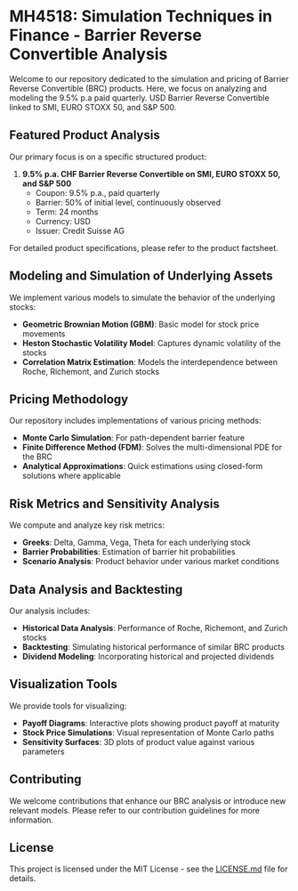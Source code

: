 # MH4518: Simulation Techniques in Finance - Barrier Reverse Convertible Analysis

Welcome to our repository dedicated to the simulation and pricing of Barrier Reverse Convertible (BRC) products. Here, we focus on analyzing and modeling the 9.5% p.a paid quarterly. USD Barrier Reverse Convertible linked to SMI, EURO STOXX 50, and S&P 500.

## Featured Product Analysis

Our primary focus is on a specific structured product:

1. **9.5% p.a. CHF Barrier Reverse Convertible on SMI, EURO STOXX 50, and S&P 500**
   - Coupon: 9.5% p.a., paid quarterly
   - Barrier: 50% of initial level, continuously observed
   - Term: 24 months
   - Currency: USD
   - Issuer: Credit Suisse AG

For detailed product specifications, please refer to the product factsheet.

## Modeling and Simulation of Underlying Assets

We implement various models to simulate the behavior of the underlying stocks:

* **Geometric Brownian Motion (GBM)**: Basic model for stock price movements
* **Heston Stochastic Volatility Model**: Captures dynamic volatility of the stocks
* **Correlation Matrix Estimation**: Models the interdependence between Roche, Richemont, and Zurich stocks

## Pricing Methodology

Our repository includes implementations of various pricing methods:

* **Monte Carlo Simulation**: For path-dependent barrier feature
* **Finite Difference Method (FDM)**: Solves the multi-dimensional PDE for the BRC
* **Analytical Approximations**: Quick estimations using closed-form solutions where applicable

## Risk Metrics and Sensitivity Analysis

We compute and analyze key risk metrics:

* **Greeks**: Delta, Gamma, Vega, Theta for each underlying stock
* **Barrier Probabilities**: Estimation of barrier hit probabilities
* **Scenario Analysis**: Product behavior under various market conditions

## Data Analysis and Backtesting

Our analysis includes:

* **Historical Data Analysis**: Performance of Roche, Richemont, and Zurich stocks
* **Backtesting**: Simulating historical performance of similar BRC products
* **Dividend Modeling**: Incorporating historical and projected dividends

## Visualization Tools

We provide tools for visualizing:

* **Payoff Diagrams**: Interactive plots showing product payoff at maturity
* **Stock Price Simulations**: Visual representation of Monte Carlo paths
* **Sensitivity Surfaces**: 3D plots of product value against various parameters

## Contributing

We welcome contributions that enhance our BRC analysis or introduce new relevant models. Please refer to our contribution guidelines for more information.

## License

This project is licensed under the MIT License - see the [LICENSE.md](LICENSE.md) file for details.
